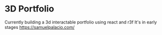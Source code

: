 # 3D Portfolio

Currently building a 3d interactable portfolio using react and r3f
It's in early stages
https://samuelpalacio.com/
